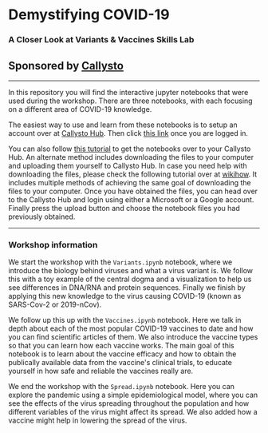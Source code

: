 # Demystifying COVID-19

### A Closer Look at Variants & Vaccines Skills Lab

## Sponsored by [Callysto](https://www.callysto.ca/)

----------

In this repository you will find the interactive jupyter notebooks that were used during the workshop. There are three notebooks, with each focusing on a different area of COVID-19 knowledge.

The easiest way to use and learn from these notebooks is to setup an account over at [Callysto Hub](https://hub.callysto.ca). Then click [this link](https://hub.callysto.ca/jupyter/hub/user-redirect/git-pull?repo=https://github.com/hightechu/skills-lab-covid19&branch=main) once you are logged in.

You can also follow [this tutorial](https://www.callysto.ca/2020/04/01/callysto-tech-tips-sharing-our-online-notebooks/) to get the notebooks over to your Callysto Hub. An alternate method includes downloading the files to your computer and uploading them yourself to Callysto Hub. In case you need help with downloading the files, please check the following tutorial over at [wikihow](https://www.wikihow.com/Download-a-GitHub-Folder). It includes multiple methods of achieving the same goal of downloading the files to your computer. Once you have obtained the files, you can head over to the Callysto Hub and login using either a Microsoft or a Google account. Finally press the upload button and choose the notebook files you had previously obtained.

--------------

### Workshop information

We start the workshop with the ```Variants.ipynb``` notebook, where we introduce the biology behind viruses and what a virus variant is. We follow this with a toy example of the central dogma and a visualization to help us see differences in DNA/RNA and protein sequences. Finally we finish by applying this new knowledge to the virus causing COVID-19 (known as SARS-Cov-2 or 2019-nCov).

We follow up this up with the ```Vaccines.ipynb``` notebook. Here we talk in depth about each of the most popular COVID-19 vaccines to date and how you can find scientific articles of them. We also introduce the vaccine types so that you can learn how each vaccine works. The main goal of this notebook is to learn about the vaccine efficacy and how to obtain the publically available data from the vaccine's clinical trials, to educate yourself in how safe and reliable the vaccines really are.

We end the workshop with the ```Spread.ipynb``` notebook. Here you can explore the pandemic using a simple epidemiological model, where you can see the effects of the virus spreading throughout the population and how different variables of the virus might affect its spread. We also added how a vaccine might help in lowering the spread of the virus.